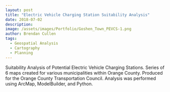 ```yaml
---
layout: post
title: "Electric Vehicle Charging Station Suitability Analysis"
date: 2018-07-02
description: 
image: /assets/images/Portfolio/Goshen_Town_PEVCS-1.png
author: Brendan Cullen
tags:
  - Geospatial Analysis
  - Cartography
  - Planning
---
```


Suitability Analysis of Potential Electric Vehicle Charging Stations. Series of 6 maps created for various municipalities within Orange County. Produced for the Orange County Transportation Council. Analysis was performed using ArcMap, ModelBuilder, and Python.
